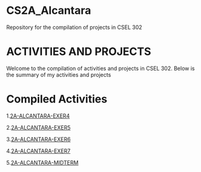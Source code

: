 # CS2A_Alcantara
Repository for the compilation of projects in CSEL 302

# ACTIVITIES AND PROJECTS

Welcome to the compilation of activities and projects in CSEL 302.
Below is the summary of my activities and projects

# Compiled Activities

1.<a href="2A_Alcantara_Exer4.ipynb">2A-ALCANTARA-EXER4</a>

2.<a href="2A_ALCANTARA_EXER5.ipynb">2A-ALCANTARA-EXER5</a>

3.<a href="2A_ALCANTARA_EXER6_.ipynb">2A-ALCANTARA-EXER6</a>

4.<a href="2A_ALCANTARA_EXER7.ipynb">2A-ALCANTARA-EXER7</a>

5.<a href="2A_ALCANTARA_MIDTERM.ipynb">2A-ALCANTARA-MIDTERM</a>
